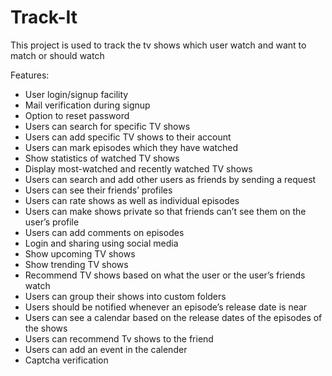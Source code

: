 # Track-It

This project is used to track the tv shows which user watch and want to match or should watch

Features:

* User login/signup facility
* Mail verification during signup
* Option to reset password
* Users can search for specific TV shows
* Users can add specific TV shows to their account
* Users can mark episodes which they have watched
* Show statistics of watched TV shows
* Display most-watched and recently watched TV shows
* Users can search and add other users as friends by sending a request
* Users can see their friends’ profiles
* Users can rate shows as well as individual episodes
* Users can make shows private so that friends can’t see them on the user’s profile
* Users can add comments on episodes
* Login and sharing using social media
* Show upcoming TV shows
* Show trending TV shows
* Recommend TV shows based on what the user or the user’s friends watch
* Users can group their shows into custom folders
* Users should be notified whenever an episode’s release date is near
* Users can see a calendar based on the release dates of the episodes of the shows
* Users can recommend Tv shows to the friend
* Users can add an event in the calender
* Captcha verification
